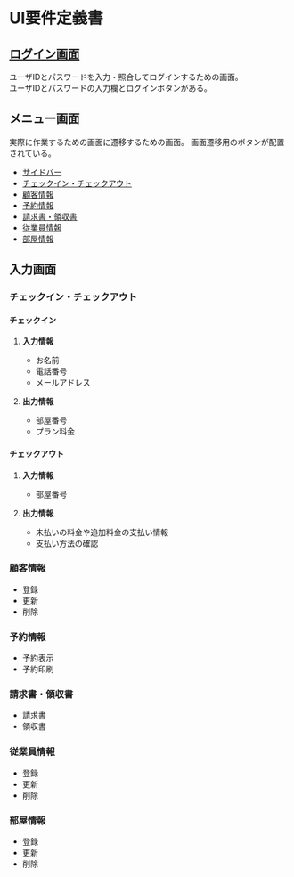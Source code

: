 # UI要件定義書
## [ログイン画面](Login.png)

ユーザIDとパスワードを入力・照合してログインするための画面。<br>
ユーザIDとパスワードの入力欄とログインボタンがある。

## メニュー画面

実際に作業するための画面に遷移するための画面。
画面遷移用のボタンが配置されている。

- [サイドバー](Side_Ber.png)
- [チェックイン・チェックアウト](Check_IN-OUT.png)
- [顧客情報](顧客情報.png)
- [予約情報](予約情報.png)
- [請求書・領収書](請求書・領収書.png)
- [従業員情報](従業員情報.png)
- [部屋情報](部屋情報.png)

## 入力画面
### チェックイン・チェックアウト
#### チェックイン
1. **入力情報**
   - お名前
   - 電話番号
   - メールアドレス

1. **出力情報**
   - 部屋番号
   - プラン料金

#### チェックアウト
1. **入力情報**
   - 部屋番号

1. **出力情報**
   - 未払いの料金や追加料金の支払い情報
   - 支払い方法の確認

### 顧客情報
- 登録
- 更新
- 削除
### 予約情報
- 予約表示
- 予約印刷
### 請求書・領収書
- 請求書
- 領収書
### 従業員情報
- 登録
- 更新
- 削除
### 部屋情報
- 登録
- 更新
- 削除